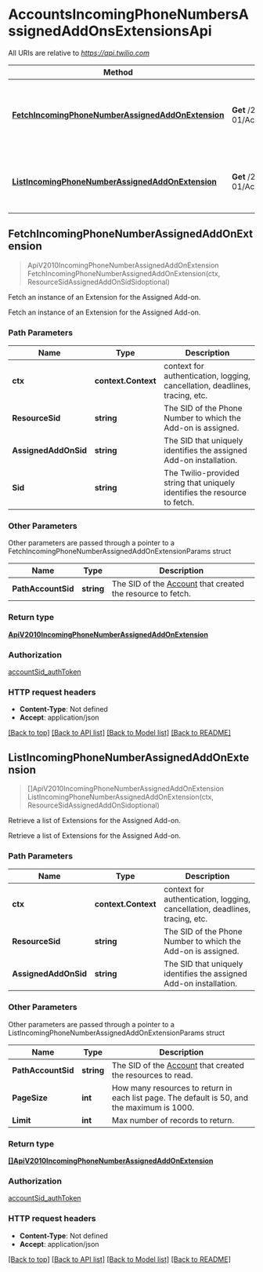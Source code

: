# AccountsIncomingPhoneNumbersAssignedAddOnsExtensionsApi

All URIs are relative to *https://api.twilio.com*

Method | HTTP request | Description
------------- | ------------- | -------------
[**FetchIncomingPhoneNumberAssignedAddOnExtension**](AccountsIncomingPhoneNumbersAssignedAddOnsExtensionsApi.md#FetchIncomingPhoneNumberAssignedAddOnExtension) | **Get** /2010-04-01/Accounts/{AccountSid}/IncomingPhoneNumbers/{ResourceSid}/AssignedAddOns/{AssignedAddOnSid}/Extensions/{Sid}.json | Fetch an instance of an Extension for the Assigned Add-on.
[**ListIncomingPhoneNumberAssignedAddOnExtension**](AccountsIncomingPhoneNumbersAssignedAddOnsExtensionsApi.md#ListIncomingPhoneNumberAssignedAddOnExtension) | **Get** /2010-04-01/Accounts/{AccountSid}/IncomingPhoneNumbers/{ResourceSid}/AssignedAddOns/{AssignedAddOnSid}/Extensions.json | Retrieve a list of Extensions for the Assigned Add-on.



## FetchIncomingPhoneNumberAssignedAddOnExtension

> ApiV2010IncomingPhoneNumberAssignedAddOnExtension FetchIncomingPhoneNumberAssignedAddOnExtension(ctx, ResourceSidAssignedAddOnSidSidoptional)

Fetch an instance of an Extension for the Assigned Add-on.

Fetch an instance of an Extension for the Assigned Add-on.

### Path Parameters


Name | Type | Description
------------- | ------------- | -------------
**ctx** | **context.Context** | context for authentication, logging, cancellation, deadlines, tracing, etc.
**ResourceSid** | **string** | The SID of the Phone Number to which the Add-on is assigned.
**AssignedAddOnSid** | **string** | The SID that uniquely identifies the assigned Add-on installation.
**Sid** | **string** | The Twilio-provided string that uniquely identifies the resource to fetch.

### Other Parameters

Other parameters are passed through a pointer to a FetchIncomingPhoneNumberAssignedAddOnExtensionParams struct


Name | Type | Description
------------- | ------------- | -------------
**PathAccountSid** | **string** | The SID of the [Account](https://www.twilio.com/docs/iam/api/account) that created the resource to fetch.

### Return type

[**ApiV2010IncomingPhoneNumberAssignedAddOnExtension**](ApiV2010IncomingPhoneNumberAssignedAddOnExtension.md)

### Authorization

[accountSid_authToken](../README.md#accountSid_authToken)

### HTTP request headers

- **Content-Type**: Not defined
- **Accept**: application/json

[[Back to top]](#) [[Back to API list]](../README.md#documentation-for-api-endpoints)
[[Back to Model list]](../README.md#documentation-for-models)
[[Back to README]](../README.md)


## ListIncomingPhoneNumberAssignedAddOnExtension

> []ApiV2010IncomingPhoneNumberAssignedAddOnExtension ListIncomingPhoneNumberAssignedAddOnExtension(ctx, ResourceSidAssignedAddOnSidoptional)

Retrieve a list of Extensions for the Assigned Add-on.

Retrieve a list of Extensions for the Assigned Add-on.

### Path Parameters


Name | Type | Description
------------- | ------------- | -------------
**ctx** | **context.Context** | context for authentication, logging, cancellation, deadlines, tracing, etc.
**ResourceSid** | **string** | The SID of the Phone Number to which the Add-on is assigned.
**AssignedAddOnSid** | **string** | The SID that uniquely identifies the assigned Add-on installation.

### Other Parameters

Other parameters are passed through a pointer to a ListIncomingPhoneNumberAssignedAddOnExtensionParams struct


Name | Type | Description
------------- | ------------- | -------------
**PathAccountSid** | **string** | The SID of the [Account](https://www.twilio.com/docs/iam/api/account) that created the resources to read.
**PageSize** | **int** | How many resources to return in each list page. The default is 50, and the maximum is 1000.
**Limit** | **int** | Max number of records to return.

### Return type

[**[]ApiV2010IncomingPhoneNumberAssignedAddOnExtension**](ApiV2010IncomingPhoneNumberAssignedAddOnExtension.md)

### Authorization

[accountSid_authToken](../README.md#accountSid_authToken)

### HTTP request headers

- **Content-Type**: Not defined
- **Accept**: application/json

[[Back to top]](#) [[Back to API list]](../README.md#documentation-for-api-endpoints)
[[Back to Model list]](../README.md#documentation-for-models)
[[Back to README]](../README.md)

